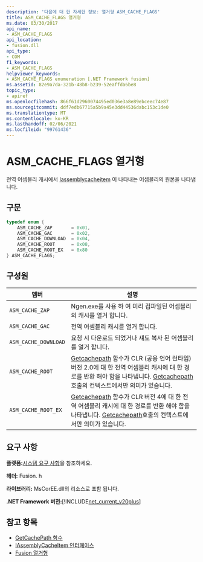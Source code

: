 ```yaml
---
description: '다음에 대 한 자세한 정보: 열거형 ASM_CACHE_FLAGS'
title: ASM_CACHE_FLAGS 열거형
ms.date: 03/30/2017
api_name:
- ASM_CACHE_FLAGS
api_location:
- fusion.dll
api_type:
- COM
f1_keywords:
- ASM_CACHE_FLAGS
helpviewer_keywords:
- ASM_CACHE_FLAGS enumeration [.NET Framework fusion]
ms.assetid: 82e9a7da-321b-48b8-b239-52eaffda6be8
topic_type:
- apiref
ms.openlocfilehash: 866f61d2960074495ed036e3a8e89ebceec74e87
ms.sourcegitcommit: ddf7edb67715a5b9a45e3dd44536dabc153c1de0
ms.translationtype: MT
ms.contentlocale: ko-KR
ms.lasthandoff: 02/06/2021
ms.locfileid: "99761436"
---
```

# <a name="asm_cache_flags-enumeration"></a>ASM_CACHE_FLAGS 열거형

전역 어셈블리 캐시에서 [Iassemblycacheitem](iassemblycacheitem-interface.md) 이 나타내는 어셈블리의 원본을 나타냅니다.  
  
## <a name="syntax"></a>구문  
  
```cpp  
typedef enum {  
    ASM_CACHE_ZAP       = 0x01,  
    ASM_CACHE_GAC       = 0x02,  
    ASM_CACHE_DOWNLOAD  = 0x04,  
    ASM_CACHE_ROOT      = 0x08,  
    ASM_CACHE_ROOT_EX   = 0x80  
} ASM_CACHE_FLAGS;  
```  
  
## <a name="members"></a>구성원  
  
|멤버|설명|  
|------------|-----------------|  
|`ASM_CACHE_ZAP`|Ngen.exe를 사용 하 여 미리 컴파일된 어셈블리의 캐시를 열거 합니다.|  
|`ASM_CACHE_GAC`|전역 어셈블리 캐시를 열거 합니다.|  
|`ASM_CACHE_DOWNLOAD`|요청 시 다운로드 되었거나 섀도 복사 된 어셈블리를 열거 합니다.|  
|`ASM_CACHE_ROOT`|[Getcachepath](getcachepath-function.md) 함수가 CLR (공용 언어 런타임) 버전 2.0에 대 한 전역 어셈블리 캐시에 대 한 경로를 반환 해야 함을 나타냅니다. [Getcachepath](getcachepath-function.md)호출의 컨텍스트에서만 의미가 있습니다.|  
|`ASM_CACHE_ROOT_EX`|[Getcachepath](getcachepath-function.md) 함수가 CLR 버전 4에 대 한 전역 어셈블리 캐시에 대 한 경로를 반환 해야 함을 나타냅니다. [Getcachepath](getcachepath-function.md)호출의 컨텍스트에서만 의미가 있습니다.|  
  
## <a name="requirements"></a>요구 사항  

 **플랫폼:**[시스템 요구 사항](../../get-started/system-requirements.md)을 참조하세요.  
  
 **헤더:** Fusion. h  
  
 **라이브러리:** MsCorEE.dll의 리소스로 포함 됩니다.  
  
 **.NET Framework 버전:**[!INCLUDE[net_current_v20plus](../../../../includes/net-current-v20plus-md.md)]  
  
## <a name="see-also"></a>참고 항목

- [GetCachePath 함수](getcachepath-function.md)
- [IAssemblyCacheItem 인터페이스](iassemblycacheitem-interface.md)
- [Fusion 열거형](fusion-enumerations.md)
